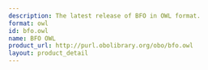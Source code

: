 ```yaml
---
description: The latest release of BFO in OWL format.
format: owl
id: bfo.owl
name: BFO OWL
product_url: http://purl.obolibrary.org/obo/bfo.owl
layout: product_detail
---
```


